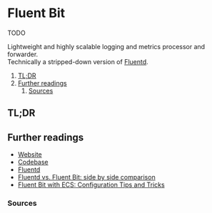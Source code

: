 # Fluent Bit

TODO

Lightweight and highly scalable logging and metrics processor and forwarder.<br/>
Technically a stripped-down version of [Fluentd].

1. [TL;DR](#tldr)
1. [Further readings](#further-readings)
   1. [Sources](#sources)

## TL;DR

<!-- Uncomment if used
<details>
  <summary>Installation and configuration</summary>

```sh
```

</details>
-->

<!-- Uncomment if used
<details>
  <summary>Usage</summary>

```sh
```

</details>
-->

<!-- Uncomment if used
<details>
  <summary>Real world use cases</summary>

```sh
```

</details>
-->

## Further readings

- [Website]
- [Codebase]
- [Fluentd]
- [Fluentd vs. Fluent Bit: side by side comparison]
- [Fluent Bit with ECS: Configuration Tips and Tricks]

### Sources

<!--
  Reference
  ═╬═Time══
  -->

<!-- In-article sections -->
<!-- Knowledge base -->
[fluentd]: fluentd.md

<!-- Files -->
<!-- Upstream -->
[codebase]: https://github.com/fluent/fluent-bit
[website]: https://www.fluentbit.io/

<!-- Others -->
[fluentd vs. fluent bit: side by side comparison]: https://logz.io/blog/fluentd-vs-fluent-bit/
[Fluent Bit with ECS: Configuration Tips and Tricks]: https://dev.to/aws-builders/fluent-bit-with-ecs-configuration-tips-and-tricks-4acp
